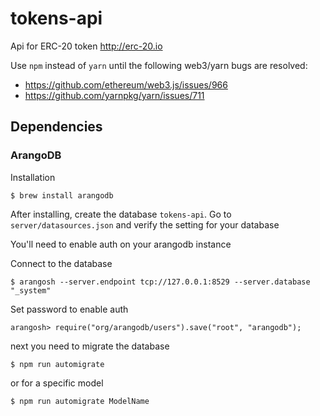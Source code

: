 # tokens-api
Api for ERC-20 token http://erc-20.io

Use `npm` instead of `yarn` until the following web3/yarn bugs are resolved:
- https://github.com/ethereum/web3.js/issues/966
- https://github.com/yarnpkg/yarn/issues/711


## Dependencies

### ArangoDB

Installation

```
$ brew install arangodb
```


After installing, create the database `tokens-api`. Go to `server/datasources.json` and verify the setting for your database 

You'll need to enable auth on your arangodb instance 

Connect to the database

```
$ arangosh --server.endpoint tcp://127.0.0.1:8529 --server.database "_system"
```

Set password to enable auth

```
arangosh> require("org/arangodb/users").save("root", "arangodb");
```

next you need to migrate the database

```
$ npm run automigrate
```

or for a specific model


```
$ npm run automigrate ModelName
```
